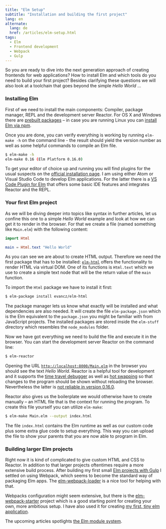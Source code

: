 ```yaml
---
title: "Elm Setup"
subtitle: "Installation and building the first project"
lang: en
alternate:
  lang: de
  href: /articles/elm-setup.html
tags:
  - Elm
  - Frontend development
  - Webpack
  - Gulp
---
```


So you are ready to dive into the next generation approach of creating frontends for web applications? How to install Elm and which tools do you need to build your first project? Besides clarifying these questions we will also look at a toolchain that goes beyond the simple *Hello World* …

<!-- more -->

### Installing Elm

First of we need to install the main components: Compiler, package manager, REPL and the development server Reactor. For OS X and Windows there are [prebuilt packages](http://elm-lang.org/install) – in case you are running Linux you can [install Elm via npm](https://www.npmjs.com/package/elm).

Once you are done, you can verify everything is working by running `elm-make -h` on the command line - the result should yield the version number as well as some helpful commands to compile an Elm file.

```bash
$ elm-make -h
elm-make 0.16 (Elm Platform 0.16.0)
```

To get your editor of choice up and running you will find plugins for the usual suspects on the [official installation page](http://elm-lang.org/install). I am using either Atom or Visual Studio Code to develop Elm applications. For the latter there is a [VS Code Plugin for Elm](https://marketplace.visualstudio.com/items/sbrink.elm) that offers some basic IDE features and integrates Reactor and the REPL.

### Your first Elm project

As we will be diving deeper into topics like syntax in further articles, let us confine this one to a simple *Hello World* example and look at how we can get it to render in the browser. For that we create a file (named something like `Main.elm`) with the following content:

```elm
import Html

main = Html.text "Hello World"
```

As you can see we are about to create HTML output. Therefore we need the first package that has to be installed: [`elm-html`](http://package.elm-lang.org/packages/evancz/elm-html/latest/) offers the functionality to render HTML via virtual DOM. One of its functions is `Html.text` which we use to create a simple text node that will be the return value of the `main` function.

To import the `Html` package we have to install it first:

```bash
$ elm-package install evancz/elm-html
```

The package manager lets us know what exactly will be installed and what dependencies are also needed. It will create the file `elm-package.json` which is the Elm equivalent to the `package.json` you might be familiar with from JavaScript projects. The installed packages are stored inside the `elm-stuff` directory which resembles the `node_modules` folder.

Now we have got everything we need to build the file and execute it in the browser. You can start the development server Reactor on the command line:

```bash
$ elm-reactor
```

Opening the URL [`http://localhost:8000/Main.elm`](http://localhost:8000/Main.elm) in the browser you should see the text *Hello World*. Reactor is a helpful tool for development and it supports the [time travel debugger](http://elm-lang.org/blog/time-travel-made-easy) as well as [hot swapping](http://elm-lang.org/blog/interactive-programming) so that changes to the program should be shown without reloading the browser. Nevertheless the latter is [not reliable in version 0.16.0](https://github.com/elm-lang/elm-reactor/issues/168).

Reactor also gives us the boilerplate we would otherwise have to create manually – an HTML file that is the context for running the program. To create this file yourself you can utilize `elm-make`:

```bash
$ elm-make Main.elm --output index.html
```

The file `index.html` contains the Elm runtime as well as our custom code plus some extra glue code to setup everything. This way you can upload the file to show your parents that you are now able to program in Elm.

### Building larger Elm projects

Right now it is kind of complicated to give custom HTML and CSS to Reactor. In addition to that larger projects oftentimes require a more extensive build process. After building my first small [Elm projects with Gulp](https://gist.github.com/dennisreimann/cd8d45eefaba43199dcd) I settled on  using Webpack, which seems to become the standard way of packaging Elm apps. The [elm-webpack-loader](https://github.com/rtfeldman/elm-webpack-loader) is a nice tool for helping with that.

Webpacks configuration might seem extensive, but there is the [elm-webpack-starter](https://github.com/pmdesgn/elm-webpack-starter) project which is a good starting point for creating your own, more ambitious setup. I have also used it for creating [my first, tiny elm application](https://github.com/dennisreimann/elm-bike-configurator).

The upcoming articles spotlights [the Elm module system](/articles/elm-modules-import.html).

